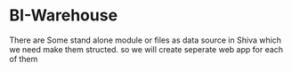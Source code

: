 # BI-Warehouse
There are Some stand alone module or files as data source in Shiva which we need make them structed.
so we will create seperate web app for each of them
